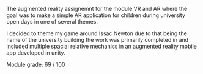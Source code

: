 The augmented reality assignemnt for the module VR and AR where the goal was to make a simple AR application for children during university open days in one of several themes. 

I decided to theme my game around Issac Newton due to that being the name of the university building the work was primarily completed in and included multiple spacial relative mechanics in an augmented reality mobile app developed in unity. 

Module grade: 69 / 100
